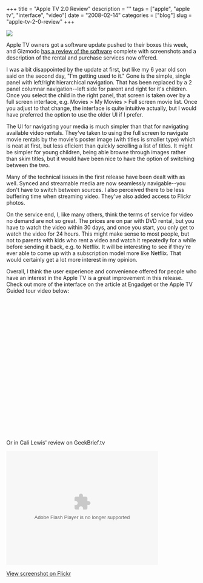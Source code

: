 +++
title = "Apple TV 2.0 Review"
description = ""
tags = ["apple", "apple tv", "interface", "video"]
date = "2008-02-14"
categories = ["blog"]
slug = "apple-tv-2-0-review"
+++



<p><img src="//farm3.static.flickr.com/2086/2264703573_4e633e4413_o.png" class="notebook-image" /></p>
<p>Apple TV owners got a software update pushed to their boxes this week, and Gizmodo <a href="http://gizmodo.com/355843/apple-tv-20-review">has a review of the software</a> complete with screenshots and a description of the rental and purchase services now offered. </p>
<p>I was a bit disappointed by the update at first, but like my 6 year old son said on the second day, "I'm getting used to it." Gone is the simple, single panel with left/right hierarchical navigation. That has been replaced by a 2 panel columnar navigation--left side for parent and right for it's children. Once you select the child in the right panel, that screen is taken over by a full screen interface, e.g. Movies > My Movies > Full screen movie list. Once you adjust to that change, the interface is quite intuitive actually, but I would have preferred the option to use the older UI if I prefer. </p>
<p>The UI for navigating your media is much simpler than that for navigating available video rentals. They've taken to using the full screen to navigate movie rentals by the movie's poster image (with titles is smaller type) which is neat at first, but less eficient than quickly scrolling a list of titles. It might be simpler for young children, being able browse through images rather than skim titles, but it would have been nice to have the option of switching between the two. </p>
<p>Many of the technical issues in the first release have been dealt with as well. Synced and streamable media are now seamlessly navigable--you don't have to switch between sources. I also perceived there to be less buffering time when streaming video. They've also added access to Flickr photos.</p>
<p>On the service end, I, like many others, think the terms of service for video no demand are not so great. The prices are on par with DVD rental, but you have to watch the video within 30 days, and once you start, you only get to watch the video for 24 hours. This might make sense to most people, but not to parents with kids who rent a video and watch it repeatedly for a while before sending it back, e.g. to Netflix. It will be interesting to see if they're ever able to come up with a subscription model more like Netflix. That would certainly get a lot more interest in my opinion.</p>
<p>Overall, I think the user experience and convenience offered for people who have an interest in the Apple TV is a great improvement in this release. Check out more of the interface on the article at Engadget or the Apple TV Guided tour video below:</p>
<div class="video">
<object width="425" height="355"><param name="movie" value="https://www.youtube.com/v/uLT_T0xHzTc&amp;rel=1"></param><param name="wmode" value="transparent"></param><embed src="https://www.youtube.com/v/uLT_T0xHzTc&amp;rel=1" type="application/x-shockwave-flash" wmode="transparent" width="425" height="355"></embed></object></div>
<p>Or in Cali Lewis' review on GeekBrief.tv</p>
<div class="video">
<object classid="clsid:d27cdb6e-ae6d-11cf-96b8-444553540000" codebase="http://fpdownload.macromedia.com/pub/shockwave/cabs/flash/swflash.cab#version=7,0,0,0" align="middle" height="300" width="400"><param name="quality" value="best"><param name="allowScriptAccess" value="always"><param name="wmode" value="opaque"><param name="movie" value="http://podshow.com/mc/videos/flash/player/fleapit.swf?conf=http%3A%2F%2Fpodshow.com%2Fmc%2Fvideos%2Fscripts%2FmplayerXML2.php%3Fguid%3D2b3ce46e061fa2cb06163a926f46e57a"><embed wmode="opaque" classname="video-player-embed" type="application/x-shockwave-flash" src="http://podshow.com/mc/videos/flash/player/fleapit.swf?conf=http%3A%2F%2Fpodshow.com%2Fmc%2Fvideos%2Fscripts%2FmplayerXML2.php%3Fguid%3D2b3ce46e061fa2cb06163a926f46e57a" allowscriptaccess="always" quality="best" flashvars="playerMode=embedded" pluginspage="http://www.macromedia.com/go/getflashplayer" height="300" width="400"></object></div>
<p><span class="small"><a href="http://www.flickr.com/photos/jibbajabba/2264703573/" title="Apple TV 2.0 by jibbajabba, on Flickr">View screenshot on Flickr</a></span></p>
    
  
